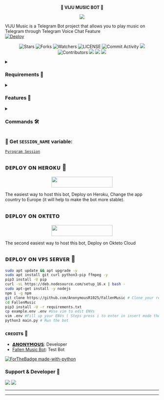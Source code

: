 <p align="center">
    <br><b>💞 VIJU MUSIC BOT 💞</b><br>
</p>
<p align="center"><a href="https://t.me/DevilsHeavenMF"><img src="https://telegra.ph/file/c2a13bd100132a37492c8.jpg"></a></p>

VIJU Music is a Telegram Bot project that allows you to play music on Telegram through Telegram Voice Chat Feature</b><br>
[![Deploy](https://te.legra.ph/file/ae75fa2fa5162df47264d.jpg)](https://heroku.com/deploy/)
<p align="center">
    <img src="https://img.shields.io/github/stars/AnonymousR1025/FallenMusic?style=for-the-badge" alt="Stars">
    <img src="https://img.shields.io/github/forks/AnonymousR1025/FallenMusic?style=for-the-badge" alt="Forks">
    <img src="https://img.shields.io/github/watchers/AnonymousR1025/FallenMusic?style=for-the-badge" alt="Watchers">
    <img src="https://img.shields.io/github/license/AnonymousR1025/FallenMusic?style=for-the-badge" alt="LICENSE">
    <img src="https://img.shields.io/github/commit-activity/w/AnonymousR1025/FallenMusic?style=for-the-badge" alt="Commit Activity">
    <a href="https://github.com/AnonymousR1025/FallenMusic/commits/AnonymousR1025"> <img src="https://img.shields.io/github/last-commit/AnonymousR1025/FallenMusic?color=blue&logo=github&logoColor=green&style=for-the-badge" /></a>
    <img src="https://img.shields.io/github/contributors/AnonymousR1025/FallenMusic?style=for-the-badge" alt="Contributors">
    <a href="https://github.com/AnonymousR1025/FallenMusic/issues"> <img src="https://img.shields.io/github/issues/AnonymousR1025/FallenMusic?color=blueviolet&logo=github&logoColor=green&style=for-the-badge" /></a>
    <a href="https://github.com/AnonymousR1025/FallenMusic"> <img src="https://img.shields.io/github/repo-size/AnonymousR1025/FallenMusic?color=orange&logo=github&logoColor=green&style=for-the-badge" /></a>
    <a href="https://pypi.org/project/Pyrogram/"> <img src="https://img.shields.io/pypi/v/pyrogram?color=yellow&label=pyrogram&logo=python&logoColor=green&style=for-the-badge" /></a>
</p>

<details>
<summary><h3> Requirements 📝</h3></summary>

- FFmpeg
- NodeJS [nodesource.com](https://nodesource.com/)
- Python 3.7 or higher
- [PyTgCalls](https://github.com/pytgcalls/pytgcalls)
</details>

<details>
<summary><h3> Features 🔮</h3></summary>

- Yt-dL Fix
- Updated Plug-in
- Super Fast Bot
- No Lag Hang
- Fast Download Song From Server
- Program Updated
- Smooth Player
</details>

<details>
<summary><h3> Commands 🛠</h3></summary> 

- `/play <song name>` - play song you requested
- `/song <song name>` - download songs you want quickly
- `/ping` - Bot Online or Offine

#### Admins Only 👷‍♂️
- `/pause` - pause song play
- `/resume` - resume song play
- `/skip` - play next song
- `/end` - stop music play
</details>

### 🧪 Get `SESSION_NAME` variable:

[``Pyrogram Session``](https://telegram.me/StringFatherBot)

## ᴅᴇᴩʟᴏʏ ᴏɴ ʜᴇʀᴏᴋᴜ 🚀

<p align="center"><a href="https://heroku.com/deploy?template=https://github.com/AnonymousR1025/FallenMusic"> <img src="https://img.shields.io/badge/Deploy%20To%20Heroku-black?style=for-the-badge&logo=heroku" width="200" height="35.45"/></a></p>
The easiest way to host this bot, Deploy on Heroku, Change the app country to Europe (it will help to make the bot more stable).

## ᴅᴇᴩʟᴏʏ ᴏɴ ᴏᴋᴛᴇᴛᴏ

<p align="center"><a href="https://cloud.okteto.com/deploy?repository=https://github.com/Viju60/VijuTgMusic"><img src="https://img.shields.io/badge/Deploy%20To%20Okteto-informational?style=for-the-badge&logo=Okteto" width="200" height="35.45"/></a></p>
The second easiest way to host this bot, Deploy on Okteto Cloud

## ᴅᴇᴘʟᴏʏ ᴏɴ ᴠᴘꜱ ꜱᴇʀᴠᴇʀ 📡

```sh
sudo apt update && apt upgrade -y
sudo apt install git curl python3-pip ffmpeg -y
pip3 install -U pip
curl -sL https://deb.nodesource.com/setup_16.x | bash -
sudo apt-get install -y nodejs
npm i -g npm
git clone https://github.com/AnonymousR1025/FallenMusic # Clone your repo.
cd FallenMusic
pip3 install -U -r requirements.txt
cp example.env .env #Use vim to edit ENVs
vim .env #Fill up your ENVs ( Steps press i to enter in insert mode then edit the file. Press Esc to exit the editing mode then type :wq! and press Enter key to save the file.)
python3 main.py # Run the bot
```

### ᴄʀᴇᴅɪᴛs 💖
- [𝝙𝗡𝗢𝗡𝗬𝗠𝗢𝗨𝗦](https://github.com/AnonymousR1025): Developer
- [Fallen Music Bot](https://telegram.me/fallen_music_bot): Test Bot

[![ForTheBadge made-with-python](http://ForTheBadge.com/images/badges/made-with-python.svg)](https://www.python.org/)

### Support & Developer 🎑
<a href="https://telegram.me/DevilsHeavenMF"><img src="https://img.shields.io/badge/-Support%20Group-blue.svg?style=for-the-badge&logo=Telegram"></a>
<a href="https://telegram.me/anonymous_was_bot"><img src="https://img.shields.io/badge/%20Developer-blue.svg?style=for-the-badge&logo=Telegram"></a>

------------------------------------------------
-------------------------------------------------

